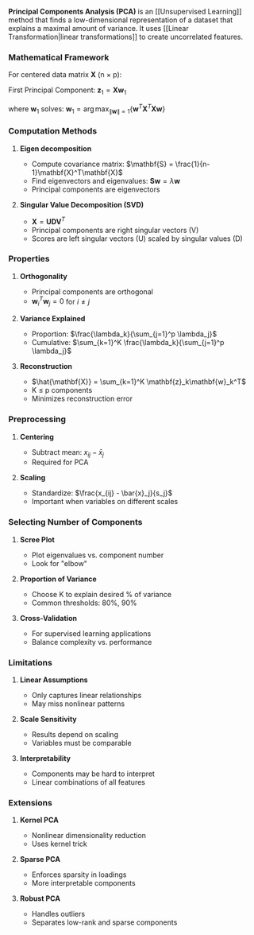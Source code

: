 **Principal Components Analysis (PCA)** is an [[Unsupervised Learning]] method that finds a low-dimensional representation of a dataset that explains a maximal amount of variance. It uses [[Linear Transformation|linear transformations]] to create uncorrelated features.

### Mathematical Framework
For centered data matrix $\mathbf{X}$ (n × p):

First Principal Component:
$\mathbf{z}_1 = \mathbf{X}\mathbf{w}_1$

where $\mathbf{w}_1$ solves:
$\mathbf{w}_1 = \arg\max_{\|\mathbf{w}\|=1} \{\mathbf{w}^T\mathbf{X}^T\mathbf{X}\mathbf{w}\}$

### Computation Methods
1. **Eigen decomposition**
   - Compute covariance matrix: $\mathbf{S} = \frac{1}{n-1}\mathbf{X}^T\mathbf{X}$
   - Find eigenvectors and eigenvalues: $\mathbf{S}\mathbf{w} = \lambda\mathbf{w}$
   - Principal components are eigenvectors

2. **Singular Value Decomposition (SVD)**
   - $\mathbf{X} = \mathbf{U}\mathbf{D}\mathbf{V}^T$
   - Principal components are right singular vectors (V)
   - Scores are left singular vectors (U) scaled by singular values (D)

### Properties
1. **Orthogonality**
   - Principal components are orthogonal
   - $\mathbf{w}_i^T\mathbf{w}_j = 0$ for $i \neq j$

2. **Variance Explained**
   - Proportion: $\frac{\lambda_k}{\sum_{j=1}^p \lambda_j}$
   - Cumulative: $\sum_{k=1}^K \frac{\lambda_k}{\sum_{j=1}^p \lambda_j}$

3. **Reconstruction**
   - $\hat{\mathbf{X}} = \sum_{k=1}^K \mathbf{z}_k\mathbf{w}_k^T$
   - K ≤ p components
   - Minimizes reconstruction error

### Preprocessing
1. **Centering**
   - Subtract mean: $x_{ij} - \bar{x}_j$
   - Required for PCA

2. **Scaling**
   - Standardize: $\frac{x_{ij} - \bar{x}_j}{s_j}$
   - Important when variables on different scales

### Selecting Number of Components
1. **Scree Plot**
   - Plot eigenvalues vs. component number
   - Look for "elbow"

2. **Proportion of Variance**
   - Choose K to explain desired % of variance
   - Common thresholds: 80%, 90%

3. **Cross-Validation**
   - For supervised learning applications
   - Balance complexity vs. performance

### Limitations
1. **Linear Assumptions**
   - Only captures linear relationships
   - May miss nonlinear patterns

2. **Scale Sensitivity**
   - Results depend on scaling
   - Variables must be comparable

3. **Interpretability**
   - Components may be hard to interpret
   - Linear combinations of all features

### Extensions
1. **Kernel PCA**
   - Nonlinear dimensionality reduction
   - Uses kernel trick

2. **Sparse PCA**
   - Enforces sparsity in loadings
   - More interpretable components

3. **Robust PCA**
   - Handles outliers
   - Separates low-rank and sparse components